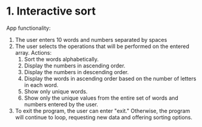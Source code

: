 # 1. Interactive sort

App functionality:

1. The user enters 10 words and numbers separated by spaces
2. The user selects the operations that will be performed on the entered array. Actions:
    1. Sort the words alphabetically.
    2. Display the numbers in ascending order.
    3. Display the numbers in descending order.
    4. Display the words in ascending order based on the number of letters in each word.
    5. Show only unique words.
    6. Show only the unique values from the entire set of words and numbers entered by the user.
3. To exit the program, the user can enter "exit." Otherwise, the program will continue to loop, requesting new data and offering sorting options.
